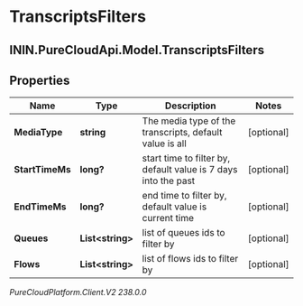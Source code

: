 # TranscriptsFilters

## ININ.PureCloudApi.Model.TranscriptsFilters

## Properties

|Name | Type | Description | Notes|
|------------ | ------------- | ------------- | -------------|
| **MediaType** | **string** | The media type of the transcripts, default value is all  | [optional] |
| **StartTimeMs** | **long?** | start time to filter by, default value is 7 days into the past | [optional] |
| **EndTimeMs** | **long?** | end time to filter by, default value is current time | [optional] |
| **Queues** | **List&lt;string&gt;** | list of queues ids to filter by | [optional] |
| **Flows** | **List&lt;string&gt;** | list of flows ids to filter by | [optional] |



_PureCloudPlatform.Client.V2 238.0.0_
